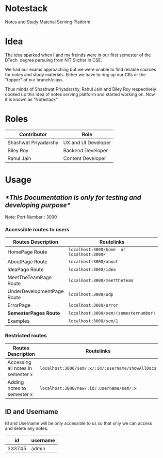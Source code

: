 # Notestack

  Notes and Study Material Serving Platform.
  
# Idea

The idea sparked when I and my freinds were in our first semester of the BTech. degree persuing from NIT Silchar in CSE.

We had our exams approaching but we were unable to find reliable sources for notes and study materials. Either we have to ring up 
our CRs or the "topper" of our branch/class. 

Thus minds of Shashwat Priyadarshy, Rahul Jain and Biley Roy respectively cooked up this idea of notes serving platform and started working on. Now it is known as "Notestack".
 
# Roles

| Contributor            | Role                |
|------------------------|---------------------|
| Shashwat Priyadarshy   | UX and UI Developer |
| Biley Roy              | Backend Developer   |
| Rahul Jain             | Content Developer   |
 # Usage
 
 ## *\*This Documentation is only for testing and developing purpose\**
 
 Note: Port Number : 3000
 
 ### Accessible routes to users
 
|Routes Description        |  Routelinks                                   |
|--------------------------|-----------------------------------------------|
|HomePage Route            |  ``localhost:3000/home  or  localhost:3000/`` |
|AboutPage Route           |  ``localhost:3000/about``                     |
|IdeaPage Route            |  ``localhost:3000/idea``                      |
|MeetTheTeamPage Route     |  ``localhost:3000/meettheteam``               |
|UnderDevelopmentPage Route|  ``localhost:3000/udp``                       |
|ErrorPage                 |  ``localhost:3000/error``                     |
|**SemesterPages Route**   |  ``localhost:3000/sem/(semesternumber)``      |
|Examples                  |  ``localhost:3000/sem/1``                     |


 ### Restricted routes
  
| Routes Description                   |  Routelinks                                             |
|--------------------------------------|---------------------------------------------------------|
| Accessing all notes in semester x    | ``localhost:3000/sem/:x/:id/:username/showAllDocs``     |
| Adding notes to semester x           | ``localhost:3000/new/:id/:username/sem/:x``             |

## ID and Username
 
 Id and Username will be only accessible to us so that only we can access and delete any notes.
  
 |id     | username   |
 |-------|------------|
 |333745 | admin      |
 

                      


